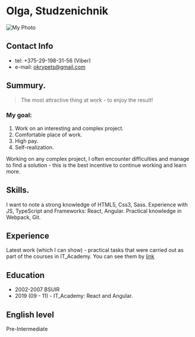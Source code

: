 # Olga, Studzenichnik
![My Photo](https://media-exp1.licdn.com/dms/image/C4D03AQFqe_Yk8VOBTA/profile-displayphoto-shrink_200_200/0?e=1586390400&v=beta&t=YIXMkRkHwVVjlmYECex5ztFFkSYBEKO4OX-0tvTy9bE)

## Contact Info
* tel: +375-29-198-31-56 (Viber)
* e-mail: okrypets@gmail.com

## Summury.

>The most attractive thing at work - to enjoy the result! 

### My goal:

1. Work on an interesting and complex project.
2. Comfortable place of work.
3. High pay.
4. Self-realization.

Working on any complex project, I often encounter difficulties and manage to find a solution - this is the best incentive to continue working and learn more.

## Skills.

I want to note a strong knowledge of HTML5, Css3, Sass.
Experience with JS, TypeScript and Frameworks: React, Angular.
Practical knowledge in Webpack, Git.

## Experience

Latest work (which I can show) - practical tasks that were carried out as part of the courses in IT_Academy.
You can see them by [link](https://github.com/okrypets/FD3-Studzenichnik)

## Education

- 2002-2007 BSUIR
- 2019 (09 - 11) - IT_Academy: React and Angular.

## English level

Pre-Intermediate